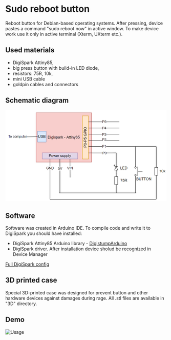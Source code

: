 # Sudo reboot button
Reboot button for Debian-based operating systems. 
After pressing, device pastes a command "sudo reboot now" in active window. To make device work use it only in active terminal (Xterm, UXterm etc.).

## Used materials
- DigiSpark Attiny85,
- big press button with build-in LED diode,
- resistors: 75R, 10k,
- mini USB cable
- goldpin cables and connectors

## Schematic diagram
![diagram](diagram.png)

## Software
Software was created in Arduino IDE. 
To compile code and write it to DigiSpark you should have installed:
- DigiSpark Attiny85 Arduino library - [DigistumpArduino](https://github.com/digistump/DigistumpArduino)
- DigiSpark driver. After installation device sholud be recognized in Device Manager

[Full DigiSpark config](http://digistump.com/wiki/digispark/tutorials/connecting)

## 3D printed case
Special 3D-printed case was designed for prevent button and other hardware devices against damages during rage. All .stl files are available in "3D" directory.

## Demo
![Usage](usage.gif)



